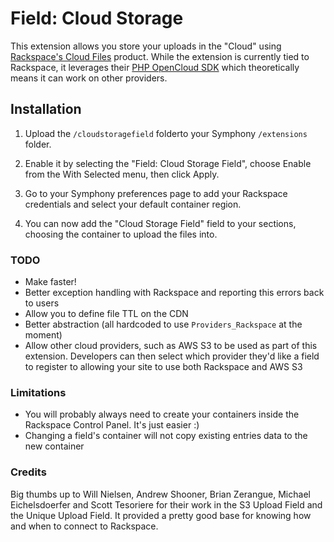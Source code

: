 # Field: Cloud Storage

This extension allows you store your uploads in the "Cloud" using [Rackspace's Cloud Files](http://www.rackspace.com/cloud/files/) product. While the extension is currently tied to Rackspace, it leverages their [PHP OpenCloud SDK](https://github.com/rackspace/php-opencloud) which theoretically means it can work on other providers.

## Installation

1. Upload the `/cloudstoragefield` folderto your Symphony `/extensions` folder.

2. Enable it by selecting the "Field: Cloud Storage Field", choose Enable from the With Selected menu, then click Apply.

3. Go to your Symphony preferences page to add your Rackspace credentials and select your default container region.

3. You can now add the "Cloud Storage Field" field to your sections, choosing the container to upload the files into.

### TODO

- Make faster!
- Better exception handling with Rackspace and reporting this errors back to users
- Allow you to define file TTL on the CDN
- Better abstraction (all hardcoded to use `Providers_Rackspace` at the moment)
- Allow other cloud providers, such as AWS S3 to be used as part of this extension. Developers can then select which provider they'd like a field to register to allowing your site to use both Rackspace and AWS S3

### Limitations

- You will probably always need to create your containers inside the Rackspace Control Panel. It's just easier :)
- Changing a field's container will not copy existing entries data to the new container

### Credits

Big thumbs up to Will Nielsen, Andrew Shooner, Brian Zerangue, Michael Eichelsdoerfer and Scott Tesoriere for their work in the S3 Upload Field and the Unique Upload Field. It provided a pretty good base for knowing how and when to connect to Rackspace.

